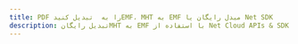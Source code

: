 ---title: PDF را به  تبدیل کنیدEMF، MHT به EMF مبدل رایگان یا Net SDKdescription: تبدیل رایگانMHT به EMF با استفاده از Net Cloud APIs & SDK همچنین اسناد PDF را در Cloud ایجاد، ویرایش و رندر کنید.---